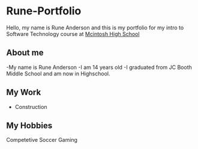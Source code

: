 # Rune-Portfolio
Hello, my name is Rune Anderson and this is my portfolio for my intro to Software Technology course at [Mcintosh High School](https://www.fcboe.org/mhs)

## About me ##
-My name is Rune Anderson
-I am 14 years old
-I graduated from JC Booth Middle School and am now in Highschool.
## My Work ##
-  Construction
## My Hobbies ##
Competetive Soccer
Gaming
